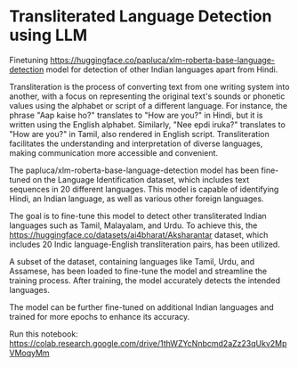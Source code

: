 # Transliterated Language Detection using LLM

Finetuning https://huggingface.co/papluca/xlm-roberta-base-language-detection model for detection of other Indian languages apart from Hindi.

Transliteration is the process of converting text from one writing system into another, with a focus on representing the original text's sounds or phonetic values using the alphabet or script of a different language. For instance, the phrase "Aap kaise ho?" translates to "How are you?" in Hindi, but it is written using the English alphabet. Similarly, "Nee epdi iruka?" translates to "How are you?" in Tamil, also rendered in English script. Transliteration facilitates the understanding and interpretation of diverse languages, making communication more accessible and convenient.

The papluca/xlm-roberta-base-language-detection model has been fine-tuned on the Language Identification dataset, which includes text sequences in 20 different languages. This model is capable of identifying Hindi, an Indian language, as well as various other foreign languages.

The goal is to fine-tune this model to detect other transliterated Indian languages such as Tamil, Malayalam, and Urdu. To achieve this, the https://huggingface.co/datasets/ai4bharat/Aksharantar dataset, which includes 20 Indic language-English transliteration pairs, has been utilized.

A subset of the dataset, containing languages like Tamil, Urdu, and Assamese, has been loaded to fine-tune the model and streamline the training process. After training, the model accurately detects the intended languages.

The model can be further fine-tuned on additional Indian languages and trained for more epochs to enhance its accuracy.

Run this notebook: https://colab.research.google.com/drive/1thWZYcNnbcmd2aZz23qUkv2MpVMoqyMm

